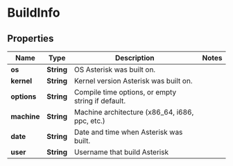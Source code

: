 
# BuildInfo

## Properties
Name | Type | Description | Notes
------------ | ------------- | ------------- | -------------
**os** | **String** | OS Asterisk was built on. | 
**kernel** | **String** | Kernel version Asterisk was built on. | 
**options** | **String** | Compile time options, or empty string if default. | 
**machine** | **String** | Machine architecture (x86_64, i686, ppc, etc.) | 
**date** | **String** | Date and time when Asterisk was built. | 
**user** | **String** | Username that build Asterisk | 



